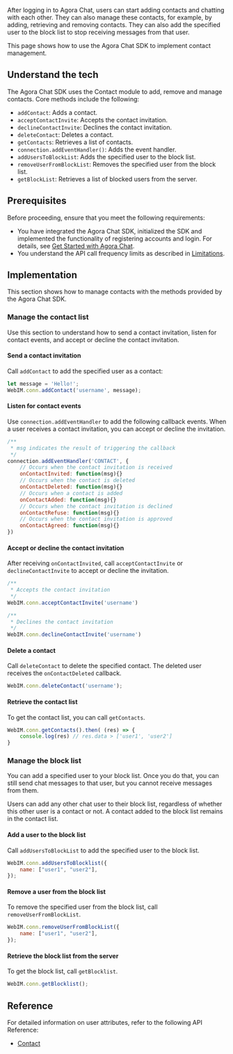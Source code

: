 After logging in to Agora Chat, users can start adding contacts and chatting with each other. They can also manage these contacts, for example, by adding, retrieving and removing contacts. They can also add the specified user to the block list to stop receiving messages from that user.

This page shows how to use the Agora Chat SDK to implement contact management.

## Understand the tech

The Agora Chat SDK uses the Contact module to add, remove and manage contacts. Core methods include the following:

- `addContact`: Adds a contact.
- `acceptContactInvite`: Accepts the contact invitation.
- `declineContactInvite`: Declines the contact invitation.
- `deleteContact`: Deletes a contact.
- `getContacts`: Retrieves a list of contacts.
- `connection.addEventHandler()`: Adds the event handler.
- `addUsersToBlockList`: Adds the specified user to the block list.
- `removeUserFromBlockList`: Removes the specified user from the block list.
- `getBlockList`: Retrieves a list of blocked users from the server.

## Prerequisites

Before proceeding, ensure that you meet the following requirements:

- You have integrated the Agora Chat SDK, initialized the SDK and implemented the functionality of registering accounts and login. For details, see [Get Started with Agora Chat](./agora_chat_get_started_web?platform=Web).
- You understand the API call frequency limits as described in [Limitations](./agora_chat_limitation?platform=Web).

## Implementation

This section shows how to manage contacts with the methods provided by the Agora Chat SDK.

### Manage the contact list

Use this section to understand how to send a contact invitation, listen for contact events, and accept or decline the contact invitation.

#### Send a contact invitation

Call `addContact` to add the specified user as a contact:

```javascript
let message = 'Hello!';
WebIM.conn.addContact('username', message);   
```

#### Listen for contact events

Use `connection.addEventHandler` to add the following callback events. When a user receives a contact invitation, you can accept or decline the invitation.

```javascript
/**
 * msg indicates the result of triggering the callback
 */
connection.addEventHandler('CONTACT', {
    // Occurs when the contact invitation is received
    onContactInvited: function(msg){}
    // Occurs when the contact is deleted
    onContactDeleted: function(msg){}
    // Occurs when a contact is added
    onContactAdded: function(msg){}
    // Occurs when the contact invitation is declined
    onContactRefuse: function(msg){} 
    // Occurs when the contact invitation is approved
    onContactAgreed: function(msg){} 
})
```

#### Accept or decline the contact invitation

After receiving `onContactInvited`, call `acceptContactInvite` or `declineContactInvite` to accept or decline the invitation.

```javascript
/**
 * Accepts the contact invitation
 */
WebIM.conn.acceptContactInvite('username')

/**
 * Declines the contact invitation
 */
WebIM.conn.declineContactInvite('username')
```

#### Delete a contact

Call `deleteContact` to delete the specified contact. The deleted user receives the `onContactDeleted` callback.

```javascript
WebIM.conn.deleteContact('username');   
```

#### Retrieve the contact list

To get the contact list, you can call `getContacts`.

```javascript
WebIM.conn.getContacts().then( (res) => {
    console.log(res) // res.data > ['user1', 'user2']
}
```

### Manage the block list

You can add a specified user to your block list. Once you do that, you can still send chat messages to that user, but you cannot receive messages from them. 

<div class="note alert">Users can add any other chat user to their block list, regardless of whether this other user is a contact or not. A contact added to the block list remains in the contact list.</div>

#### Add a user to the block list

Call `addUsersToBlockList` to add the specified user to the block list.

```javascript
WebIM.conn.addUsersToBlocklist({
    name: ["user1", "user2"],
});
```


#### Remove a user from the block list

To remove the specified user from the block list, call `removeUserFromBlockList`.

```javascript
WebIM.conn.removeUserFromBlockList({
    name: ["user1", "user2"],
});
```

#### Retrieve the block list from the server

To get the block list, call `getBlocklist`. 

```javascript
WebIM.conn.getBlocklist();
```

## Reference

For detailed information on user attributes, refer to the following API Reference:
- [Contact](./API%20Reference/im_ts/modules/Contact.html)
